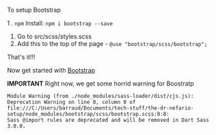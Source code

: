 To setup Bootstrap

1 . `npm` Install: `npm i bootstrap --save`
1. Go to src/scss/styles.scss
1. Add this to the top of the page - `@use "bootstrap/scss/bootstrap";`

That's it!!!

Now get started with [Bootstrap](https://getbootstrap.com/docs/5.3/getting-started/introduction/)

**IMPORTANT** Right now, we get some horrid warning for Boostratp
```
Module Warning (from ./node_modules/sass-loader/dist/cjs.js):
Deprecation Warning on line 0, column 8 of file:///C:/Users/barraud/Documents/tech-stuff/the-dr-nefario-setup/node_modules/bootstrap/scss/bootstrap.scss:0:8:
Sass @import rules are deprecated and will be removed in Dart Sass 3.0.0.
```

